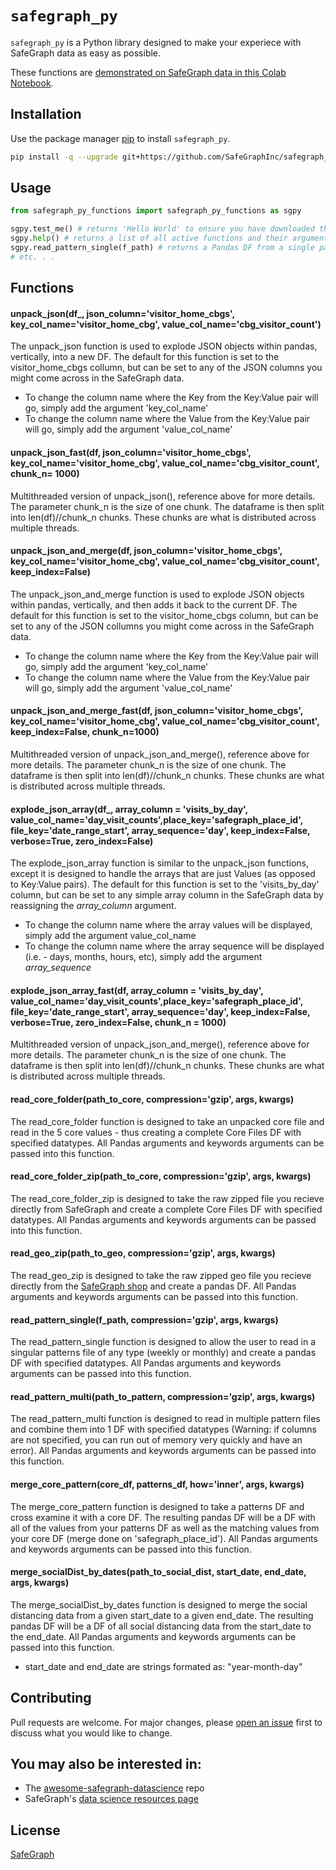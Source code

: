 # `safegraph_py`

`safegraph_py` is a Python library designed to make your experiece with SafeGraph data as easy as possible.

These functions are [demonstrated on SafeGraph data in this Colab Notebook](https://colab.research.google.com/drive/1V7hnyYuY_dUXQEPkCMZkgMuBFQV4iA_4?usp=sharing). 

## Installation

Use the package manager [pip](https://pip.pypa.io/en/stable/) to install `safegraph_py`.

```bash
pip install -q --upgrade git+https://github.com/SafeGraphInc/safegraph_py
```

## Usage

```python
from safegraph_py_functions import safegraph_py_functions as sgpy

sgpy.test_me() # returns 'Hello World' to ensure you have downloaded the library
sgpy.help() # returns a list of all active functions and their arguments in the safegraph_py library
sgpy.read_pattern_single(f_path) # returns a Pandas DF from a single patterns file
# etc. . . 
```

## Functions

#### unpack_json(df_, json_column='visitor_home_cbgs', key_col_name='visitor_home_cbg', value_col_name='cbg_visitor_count')

The unpack_json function is used to explode JSON objects within pandas, vertically, into a new DF. The default for this function is set to the visitor_home_cbgs collumn, but can be set to any of the JSON columns you might come across in the SafeGraph data. 
<br>
* To change the column name where the Key from the Key:Value pair will go, simply add the argument 'key_col_name'
* To change the column name where the Value from the Key:Value pair will go, simply add the argument 'value_col_name'

#### unpack_json_fast(df, json_column='visitor_home_cbgs', key_col_name='visitor_home_cbg', value_col_name='cbg_visitor_count', chunk_n= 1000)
Multithreaded version of unpack_json(), reference above for more details. The parameter chunk_n is the size of one chunk. The dataframe is then split into len(df)//chunk_n chunks. These chunks are what is distributed across multiple threads. 

#### unpack_json_and_merge(df, json_column='visitor_home_cbgs', key_col_name='visitor_home_cbg', value_col_name='cbg_visitor_count', keep_index=False)

The unpack_json_and_merge function is used to explode JSON objects within pandas, vertically, and then adds it back to the current DF. The default for this function is set to the visitor_home_cbgs column, but can be set to any of the JSON collumns you might come across in the SafeGraph data.
<br>
* To change the column name where the Key from the Key:Value pair will go, simply add the argument 'key_col_name'
* To change the column name where the Value from the Key:Value pair will go, simply add the argument 'value_col_name'

#### unpack_json_and_merge_fast(df, json_column='visitor_home_cbgs', key_col_name='visitor_home_cbg', value_col_name='cbg_visitor_count', keep_index=False, chunk_n=1000)
Multithreaded version of unpack_json_and_merge(), reference above for more details. The parameter chunk_n is the size of one chunk. The dataframe is then split into len(df)//chunk_n chunks. These chunks are what is distributed across multiple threads. 

#### explode_json_array(df_, array_column = 'visits_by_day', value_col_name='day_visit_counts',place_key='safegraph_place_id', file_key='date_range_start', array_sequence='day', keep_index=False, verbose=True, zero_index=False)

The explode_json_array function is similar to the unpack_json functions, except it is designed to handle the arrays that are just Values (as opposed to Key:Value pairs). The default for this function is set to the 'visits_by_day' column, but can be set to any simple array column in the SafeGraph data by reassigning the _array_column_ argument.
<br>
* To change the column name where the array values will be displayed, simply add the argument value_col_name
* To change the column name where the array sequence will be displayed (i.e. - days, months, hours, etc), simply add the argument _array_sequence_

#### explode_json_array_fast(df, array_column = 'visits_by_day', value_col_name='day_visit_counts',place_key='safegraph_place_id', file_key='date_range_start', array_sequence='day', keep_index=False, verbose=True, zero_index=False, chunk_n = 1000)
Multithreaded version of unpack_json_and_merge(), reference above for more details. The parameter chunk_n is the size of one chunk. The dataframe is then split into len(df)//chunk_n chunks. These chunks are what is distributed across multiple threads. 

#### read_core_folder(path_to_core, compression='gzip', args, kwargs)

The read_core_folder function is designed to take an unpacked core file and read in the 5 core values - thus creating a complete Core Files DF with specified datatypes. All Pandas arguments and keywords arguments can be passed into this function.

#### read_core_folder_zip(path_to_core, compression='gzip', args, kwargs)

The read_core_folder_zip is designed to take the raw zipped file you recieve directly from SafeGraph and create a complete Core Files DF with specified datatypes. All Pandas arguments and keywords arguments can be passed into this function.

#### read_geo_zip(path_to_geo, compression='gzip', args, kwargs)

The read_geo_zip is designed to take the raw zipped geo file you recieve directly from the [SafeGraph shop](https://shop.safegraph.com/) and create a pandas DF. All Pandas arguments and keywords arguments can be passed into this function.

#### read_pattern_single(f_path, compression='gzip', args, kwargs)

The read_pattern_single function is designed to allow the user to read in a singular patterns file of any type (weekly or monthly) and create a pandas DF with specified datatypes. All Pandas arguments and keywords arguments can be passed into this function.

#### read_pattern_multi(path_to_pattern, compression='gzip', args, kwargs)

The read_pattern_multi function is designed to read in multiple pattern files and combine them into 1 DF with specified datatypes (Warning: if columns are not specified, you can run out of memory very quickly and have an error). All Pandas arguments and keywords arguments can be passed into this function.

#### merge_core_pattern(core_df, patterns_df, how='inner', args, kwargs)

The merge_core_pattern function is designed to take a patterns DF and cross examine it with a core DF. The resulting pandas DF will be a DF with all of the values from your patterns DF as well as the matching values from your core DF (merge done on 'safegraph_place_id'). All Pandas arguments and keywords arguments can be passed into this function.

#### merge_socialDist_by_dates(path_to_social_dist, start_date, end_date, args, kwargs)

The merge_socialDist_by_dates function is designed to merge the social distancing data from a given start_date to a given end_date. The resulting pandas DF will be a DF of all social distancing data from the start_date to the end_date. All Pandas arguments and keywords arguments can be passed into this function.
* start_date and end_date are strings formated as: "year-month-day"

## Contributing
Pull requests are welcome. For major changes, please [open an issue](https://github.com/SafeGraphInc/safegraph_py/issues/new) first to discuss what you would like to change.

## You may also be interested in: 
* The [awesome-safegraph-datascience](https://github.com/SafeGraphInc/awesome-safegraph-datascience) repo
* SafeGraph's [data science resources page](https://docs.safegraph.com/docs/data-science-resources)

## License
[SafeGraph](https://github.com/SafeGraphInc/safegraph_py/blob/master/LICENSE)
